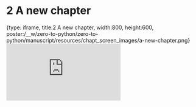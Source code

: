 # 2 A new chapter
 
{type: iframe, title:2 A new chapter, width:800, height:600, poster:/__w/zero-to-python/zero-to-python/manuscript/resources/chapt_screen_images/a-new-chapter.png}
![](https://genomicscafe.github.io/zero-to-python/a-new-chapter.html)
 

 
